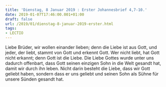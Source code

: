 ```yaml
---
title: 'Dienstag, 8 Januar 2019 : Erster Johannesbrief 4,7-10.'
date: 2019-01-07T17:46:00.001+01:00
draft: false
url: /2019/01/dienstag-8-januar-2019-erster.html
tags: 
- LECTIO
---
```


Liebe Brüder, wir wollen einander lieben; denn die Liebe ist aus Gott, und jeder, der liebt, stammt von Gott und erkennt Gott. Wer nicht liebt, hat Gott nicht erkannt; denn Gott ist die Liebe. Die Liebe Gottes wurde unter uns dadurch offenbart, dass Gott seinen einzigen Sohn in die Welt gesandt hat, damit wir durch ihn leben. Nicht darin besteht die Liebe, dass wir Gott geliebt haben, sondern dass er uns geliebt und seinen Sohn als Sühne für unsere Sünden gesandt hat.